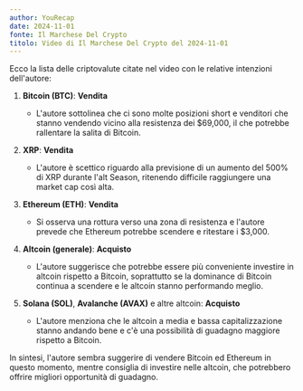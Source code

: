 ```yaml
---
author: YouRecap
date: 2024-11-01
fonte: Il Marchese Del Crypto
titolo: Video di Il Marchese Del Crypto del 2024-11-01
---
```

Ecco la lista delle criptovalute citate nel video con le relative intenzioni dell'autore:

1. **Bitcoin (BTC)**: **Vendita**
   - L'autore sottolinea che ci sono molte posizioni short e venditori che stanno vendendo vicino alla resistenza dei $69,000, il che potrebbe rallentare la salita di Bitcoin.

2. **XRP**: **Vendita**
   - L'autore è scettico riguardo alla previsione di un aumento del 500% di XRP durante l'alt Season, ritenendo difficile raggiungere una market cap così alta.

3. **Ethereum (ETH)**: **Vendita**
   - Si osserva una rottura verso una zona di resistenza e l'autore prevede che Ethereum potrebbe scendere e ritestare i $3,000.

4. **Altcoin (generale)**: **Acquisto**
   - L'autore suggerisce che potrebbe essere più conveniente investire in altcoin rispetto a Bitcoin, soprattutto se la dominance di Bitcoin continua a scendere e le altcoin stanno performando meglio.

5. **Solana (SOL)**, **Avalanche (AVAX)** e altre altcoin: **Acquisto**
   - L'autore menziona che le altcoin a media e bassa capitalizzazione stanno andando bene e c'è una possibilità di guadagno maggiore rispetto a Bitcoin.

In sintesi, l'autore sembra suggerire di vendere Bitcoin ed Ethereum in questo momento, mentre consiglia di investire nelle altcoin, che potrebbero offrire migliori opportunità di guadagno.
